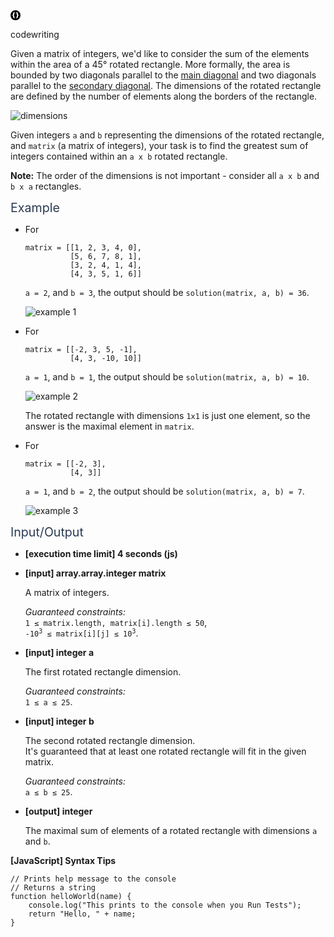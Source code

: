 <div class="-flex -padding-16 -space-v-16"><div class="-layout-h -space-h-16"><div class="-layout-h -space-h-4 -center-center"><div class="icon -size-16 -color-green"><div class="-layout-h -center"><svg width="16" height="16" viewBox="0 0 16 16"><path fill-rule="evenodd" clip-rule="evenodd" d="M8 16A8 8 0 1 1 8 0a8 8 0 0 1 0 16zm-1.43-3c-1.642-.344-2.462-1.136-2.462-2.376V9.612c0-.688-.37-1.032-1.108-1.032V7.42c.739 0 1.108-.346 1.108-1.037V5.31c.013-.613.225-1.11.636-1.487.414-.378 1.023-.653 1.825-.823L7 3.9c-.574.163-.873.621-.896 1.374v1.109c0 .763-.421 1.301-1.265 1.615.844.313 1.265.853 1.265 1.62v1.103c.023.753.322 1.211.896 1.374L6.57 13zm2.86 0c1.642-.344 2.462-1.136 2.462-2.376V9.612c0-.688.37-1.032 1.108-1.032V7.42c-.739 0-1.108-.346-1.108-1.037V5.31c-.013-.613-.225-1.11-.636-1.487-.414-.378-1.023-.653-1.825-.823L9 3.9c.574.163.873.621.896 1.374v1.109c0 .763.421 1.301 1.265 1.615-.844.313-1.265.853-1.265 1.62v1.103c-.023.753-.322 1.211-.896 1.374l.43.905z"></path></svg></div></div><p class="-bold -font-size-14 -capitalize">codewriting</p></div></div><div class="markdown -arial"><p>Given a matrix of integers, we'd like to consider the sum of the elements within the area of a 45° rotated rectangle. More formally, the area is bounded by two diagonals parallel to the <a href="keyword://matrix-main-diagonal" target="_blank">main diagonal</a> and two diagonals parallel to the <a href="keyword://matrix-secondary-diagonal" target="_blank">secondary diagonal</a>. The dimensions of the rotated rectangle are defined by the number of elements along the borders of the rectangle.</p>
<p><img src="https://codesignal.s3.amazonaws.com/tasks/rotatedRectSum/img/dimensions.gif?_tm=1636921002683" alt="dimensions"></p>
<p>Given integers <code>a</code> and <code>b</code> representing the dimensions of the rotated rectangle, and <code>matrix</code> (a matrix of integers), your task is to find the greatest sum of integers contained within an <code>a x b</code> rotated rectangle.</p>
<p><strong>Note:</strong> The order of the dimensions is not important - consider all <code>a x b</code> and <code>b x a</code> rectangles.</p>
<p><span class="markdown--header" style="color:#2b3b52;font-size:1.4em">Example</span></p>
<ul>
<li>
<p>For</p>
<pre><code>matrix = [[1, 2, 3, 4, 0],
          [5, 6, 7, 8, 1],
          [3, 2, 4, 1, 4],
          [4, 3, 5, 1, 6]]
</code></pre>
<p><code>a = 2</code>, and <code>b = 3</code>, the output should be <code>solution(matrix, a, b) = 36</code>.</p>
<p><img src="https://codesignal.s3.amazonaws.com/tasks/rotatedRectSum/img/example.gif?_tm=1636921003174" alt="example 1"></p>
</li>
<li>
<p>For</p>
<pre><code>matrix = [[-2, 3, 5, -1],
          [4, 3, -10, 10]]
</code></pre>
<p><code>a = 1</code>, and <code>b = 1</code>, the output should be  <code>solution(matrix, a, b) = 10</code>.</p>
<p><img src="https://codesignal.s3.amazonaws.com/tasks/rotatedRectSum/img/example2.gif?_tm=1636921003591" alt="example 2"></p>
<p>The rotated rectangle with dimensions <code>1x1</code> is just one element, so the answer is the maximal element in <code>matrix</code>.</p>
</li>
<li>
<p>For</p>
<pre><code>matrix = [[-2, 3],
          [4, 3]]
</code></pre>
<p><code>a = 1</code>, and <code>b = 2</code>, the output should be  <code>solution(matrix, a, b) = 7</code>.</p>
<p><img src="https://codesignal.s3.amazonaws.com/tasks/rotatedRectSum/img/example3.gif?_tm=1636921003853" alt="example 3"></p>
</li>
</ul>
<p><span class="markdown--header" style="color:#2b3b52;font-size:1.4em">Input/Output</span></p>
<ul>
<li>
<p><strong>[execution time limit] 4 seconds (js)</strong></p>
</li>
<li>
<p><strong>[input] array.array.integer matrix</strong></p>
<p>A matrix of integers.</p>
<p><em>Guaranteed constraints:</em><br>
<code>1 ≤ matrix.length, matrix[i].length ≤ 50</code>,<br>
<code>-10<sup>3</sup> ≤ matrix[i][j] ≤ 10<sup>3</sup></code>.</p>
</li>
<li>
<p><strong>[input] integer a</strong></p>
<p>The first rotated rectangle dimension.</p>
<p><em>Guaranteed constraints:</em><br>
<code>1 ≤ a ≤ 25</code>.</p>
</li>
<li>
<p><strong>[input] integer b</strong></p>
<p>The second rotated rectangle dimension.<br>
It's guaranteed that at least one rotated rectangle will fit in the given matrix.</p>
<p><em>Guaranteed constraints:</em><br>
<code>a ≤ b ≤ 25</code>.</p>
</li>
<li>
<p><strong>[output] integer</strong></p>
<p>The maximal sum of elements of a rotated rectangle with dimensions <code>a</code> and <code>b</code>.</p>
</li>
</ul>
<p><strong>[JavaScript] Syntax Tips</strong></p>
<pre><code class="language-javascript"><span class="hljs-comment">// Prints help message to the console</span>
<span class="hljs-comment">// Returns a string</span>
<span class="hljs-keyword">function</span> <span class="hljs-title function_">helloWorld</span>(<span class="hljs-params">name</span>) {
    <span class="hljs-variable language_">console</span>.<span class="hljs-title function_">log</span>(<span class="hljs-string">"This prints to the console when you Run Tests"</span>);
    <span class="hljs-keyword">return</span> <span class="hljs-string">"Hello, "</span> + name;
}

</code></pre>

</div></div>
